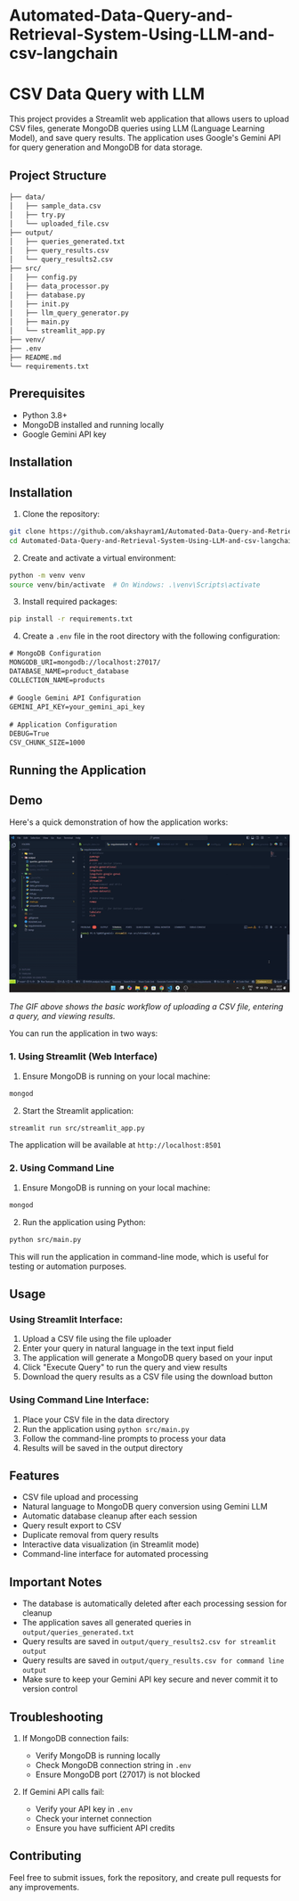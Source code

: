 
# Automated-Data-Query-and-Retrieval-System-Using-LLM-and-csv-langchain

# CSV Data Query with LLM


This project provides a Streamlit web application that allows users to upload CSV files, generate MongoDB queries using LLM (Language Learning Model), and save query results. The application uses Google's Gemini API for query generation and MongoDB for data storage.

## Project Structure
```
├── data/
│   ├── sample_data.csv
│   ├── try.py
│   └── uploaded_file.csv
├── output/
│   ├── queries_generated.txt
│   ├── query_results.csv
│   └── query_results2.csv
├── src/
│   ├── config.py
│   ├── data_processor.py
│   ├── database.py
│   ├── init.py
│   ├── llm_query_generator.py
│   ├── main.py
│   └── streamlit_app.py
├── venv/
├── .env
├── README.md
└── requirements.txt
```

## Prerequisites

- Python 3.8+
- MongoDB installed and running locally
- Google Gemini API key

## Installation

## Installation

1. Clone the repository:
```bash
git clone https://github.com/akshayram1/Automated-Data-Query-and-Retrieval-System-Using-LLM-and-csv-langchain.git
cd Automated-Data-Query-and-Retrieval-System-Using-LLM-and-csv-langchain
```

2. Create and activate a virtual environment:
```bash
python -m venv venv
source venv/bin/activate  # On Windows: .\venv\Scripts\activate
```

3. Install required packages:
```bash
pip install -r requirements.txt
```

4. Create a `.env` file in the root directory with the following configuration:
```
# MongoDB Configuration
MONGODB_URI=mongodb://localhost:27017/
DATABASE_NAME=product_database
COLLECTION_NAME=products

# Google Gemini API Configuration
GEMINI_API_KEY=your_gemini_api_key

# Application Configuration
DEBUG=True
CSV_CHUNK_SIZE=1000
```

## Running the Application

## Demo

Here's a quick demonstration of how the application works:

![How to Run](how_to_run.gif)

*The GIF above shows the basic workflow of uploading a CSV file, entering a query, and viewing results.*

You can run the application in two ways:

### 1. Using Streamlit (Web Interface)

1. Ensure MongoDB is running on your local machine:
```bash
mongod
```

2. Start the Streamlit application:
```bash
streamlit run src/streamlit_app.py
```

The application will be available at `http://localhost:8501`

### 2. Using Command Line

1. Ensure MongoDB is running on your local machine:
```bash
mongod
```

2. Run the application using Python:
```bash
python src/main.py
```

This will run the application in command-line mode, which is useful for testing or automation purposes.

## Usage

### Using Streamlit Interface:
1. Upload a CSV file using the file uploader
2. Enter your query in natural language in the text input field
3. The application will generate a MongoDB query based on your input
4. Click "Execute Query" to run the query and view results
5. Download the query results as a CSV file using the download button

### Using Command Line Interface:
1. Place your CSV file in the data directory
2. Run the application using `python src/main.py`
3. Follow the command-line prompts to process your data
4. Results will be saved in the output directory

## Features

- CSV file upload and processing
- Natural language to MongoDB query conversion using Gemini LLM
- Automatic database cleanup after each session
- Query result export to CSV
- Duplicate removal from query results
- Interactive data visualization (in Streamlit mode)
- Command-line interface for automated processing

## Important Notes

- The database is automatically deleted after each processing session for cleanup
- The application saves all generated queries in `output/queries_generated.txt`
- Query results are saved in `output/query_results2.csv for streamlit output `
- Query results are saved in `output/query_results.csv for command line output `
- Make sure to keep your Gemini API key secure and never commit it to version control

## Troubleshooting

1. If MongoDB connection fails:
   - Verify MongoDB is running locally
   - Check MongoDB connection string in `.env`
   - Ensure MongoDB port (27017) is not blocked

2. If Gemini API calls fail:
   - Verify your API key in `.env`
   - Check your internet connection
   - Ensure you have sufficient API credits

## Contributing

Feel free to submit issues, fork the repository, and create pull requests for any improvements.

